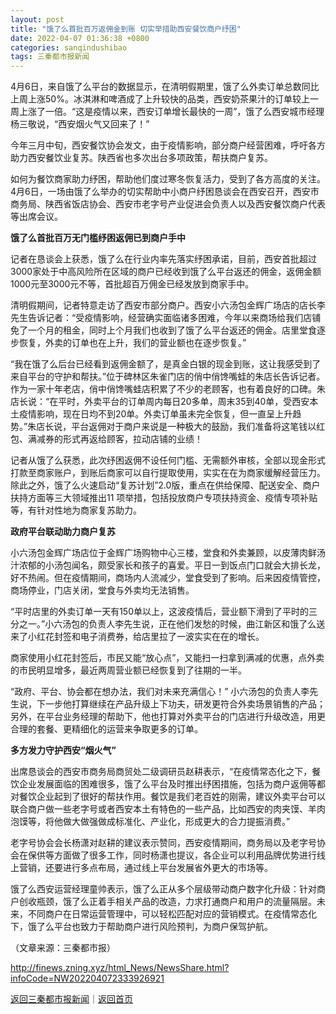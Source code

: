 ```yaml
---
layout: post
title: "饿了么首批百万返佣金到账 切实举措助西安餐饮商户纾困"
date: 2022-04-07 01:36:38 +0800
categories: sanqindushibao
tags: 三秦都市报新闻
---
```

<p>4月6日，来自饿了么平台的数据显示，在清明假期里，饿了么外卖订单总数同比上周上涨50%。冰淇淋和啤酒成了上升较快的品类，西安奶茶果汁的订单较上一周上涨了一倍。“这是疫情以来，西安订单增长最快的一周”，饿了么西安城市经理杨三敬说，“西安烟火气又回来了！”</p>
 <p>今年三月中旬，西安餐饮协会发文，由于疫情影响，部分商户经营困难，呼吁各方助力西安餐饮业复苏。陕西省也多次出台多项政策，帮扶商户复苏。</p>
 <p>如何为餐饮商家助力纾困，帮助他们度过寒冬恢复活力，受到了各方高度的关注。4月6日，一场由饿了么举办的切实帮助中小商户纾困恳谈会在西安召开，西安市商务局、陕西省饭店协会、西安市老字号产业促进会负责人以及西安餐饮商户代表等出席会议。</p>
 <p><strong>饿了么首批百万无门槛纾困返佣已到商户手中</strong></p>
 <p>记者在恳谈会上获悉，饿了么在行业内率先落实纾困承诺，目前，西安首批超过3000家处于中高风险所在区域的商户已经收到饿了么平台返还的佣金，返佣金额1000元至3000元不等，首批超百万佣金已经发放到商家手中。</p>
 <p>清明假期间，记者特意走访了西安市部分商户。西安小六汤包金辉广场店的店长李先生告诉记者：“受疫情影响，经营确实面临诸多困难，今年以来商场给我们店铺免了一个月的租金，同时上个月我们也收到了饿了么平台返还的佣金。店里堂食逐步恢复，外卖的订单也在上升，我们的营业额也在逐步恢复。”</p>
 <p>“我在饿了么后台已经看到返佣金额了，是真金白银的现金到账，这让我感受到了来自平台的守护和帮扶。”位于碑林区朱雀门店的俏中俏馋嘴蛙的朱店长告诉记者。作为一家十年老店，俏中俏馋嘴蛙店积累了不少的老顾客，也有着良好的口碑。朱店长说：“在平时，外卖平台的订单周内每日20多单，周末35到40单，受西安本土疫情影响，现在日均不到20单。外卖订单虽未完全恢复，但一直呈上升趋势。”朱店长说，平台返佣对于商户来说是一种极大的鼓励，我们准备将这笔钱以红包、满减券的形式再返给顾客，拉动店铺的业绩！</p>
 <p>记者从饿了么获悉，此次纾困返佣不设任何门槛、无需额外审核，全部以现金形式打款至商家账户，到账后商家可以自行提取使用，实实在在为商家缓解经营压力。除此之外，饿了么火速启动“复苏计划”2.0版，重点在供给保障、配送安全、商户扶持方面等三大领域推出11 项举措，包括投放商户专项扶持资金、疫情专项补贴等，有针对性地为商家复苏助力。</p>
 <p><strong>政府平台联动助力商户复苏</strong></p>
 <p>小六汤包金辉广场店位于金辉广场购物中心三楼，堂食和外卖兼顾，以皮薄肉鲜汤汁浓郁的小汤包闻名，颇受家长和孩子的喜爱。平日一到饭点门口就会大排长龙，好不热闹。但在疫情期间，商场内人流减少，堂食受到了影响。后来因疫情管控，商场停业，门店关闭，堂食与外卖均无法销售。</p>
 <p>“平时店里的外卖订单一天有150单以上，这波疫情后，营业额下滑到了平时的三分之一。”小六汤包的负责人李先生说，正在他们发愁的时候，曲江新区和饿了么送来了小红花封签和电子消费券，给店里拉了一波实实在在的增长。</p>
 <p>商家使用小红花封签后，市民又能“放心点”，又能扫一扫拿到满减的优惠，点外卖的市民明显增多，最近两周营业额已经恢复到了往期的一半。</p>
 <p>“政府、平台、协会都在想办法，我们对未来充满信心！” 小六汤包的负责人李先生说，下一步他打算继续在产品升级上下功夫，研发更符合外卖场景销售的产品；另外，在平台业务经理的帮助下，他也打算对外卖平台的门店进行升级改造，用更合理的套餐、更精细化的运营来争取更多的订单。</p>
 <p><strong>多方发力守护西安“烟火气” </strong></p>
 <p>出席恳谈会的西安市商务局商贸处二级调研员赵耕表示，“在疫情常态化之下，餐饮企业发展面临的困难很多，饿了么平台及时推出纾困措施，包括为商户返佣等都对餐饮企业起到了很好的帮扶作用。餐饮是我们老百姓的刚需，建议外卖平台可以联合商户做一些老字号或者西安本土有特色的一些产品，比如西安的肉夹馍、羊肉泡馍等，将他做大做强做成标准化、产业化，形成更大的合力提振消费。”</p>
 <p>老字号协会会长杨潇对赵耕的建议表示赞同，西安疫情期间，商务局以及老字号协会在保供等方面做了很多工作，同时杨潇也提议，各企业可以利用品牌优势进行线上营销，还要进行多点布局，通过线上平台发展省外更大的市场等。</p>
 <p>饿了么西安运营经理童帅表示，饿了么正从多个层级带动商户数字化升级：针对商户创收瓶颈，饿了么正着手相关产品的改造，力求打通商户和用户的流量隔层。未来，不同商户在日常运营管理中，可以轻松匹配对应的营销模式。在疫情常态化下，饿了么平台也致力于帮助商户进行风险预判，为商户保驾护航。</p><p class="em_media">（文章来源：三秦都市报）</p>

<http://finews.zning.xyz/html_News/NewsShare.html?infoCode=NW202204072333926921>

[返回三秦都市报新闻](//finews.withounder.com/category/sanqindushibao.html)｜[返回首页](//finews.withounder.com/)